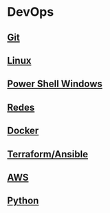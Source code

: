 # DevOps

## [Git](https://github.com/Vicentebg/DevOps/tree/main/Git)

## [Linux](https://github.com/Vicentebg/DevOps/tree/main/Linux)

## [Power Shell Windows](https://github.com/Vicentebg/DevOps/tree/main/Power%20Shell)

## [Redes](https://github.com/Vicentebg/DevOps/tree/main/Redes)

## [Docker](https://github.com/Vicentebg/DevOps/tree/main/Docker)

## [Terraform/Ansible](https://github.com/Vicentebg/DevOps/tree/main/Terraform_Ansible)

## [AWS](https://github.com/Vicentebg/DevOps/tree/main/AWS)

## [Python](https://github.com/Vicentebg/DevOps/tree/main/Python)
